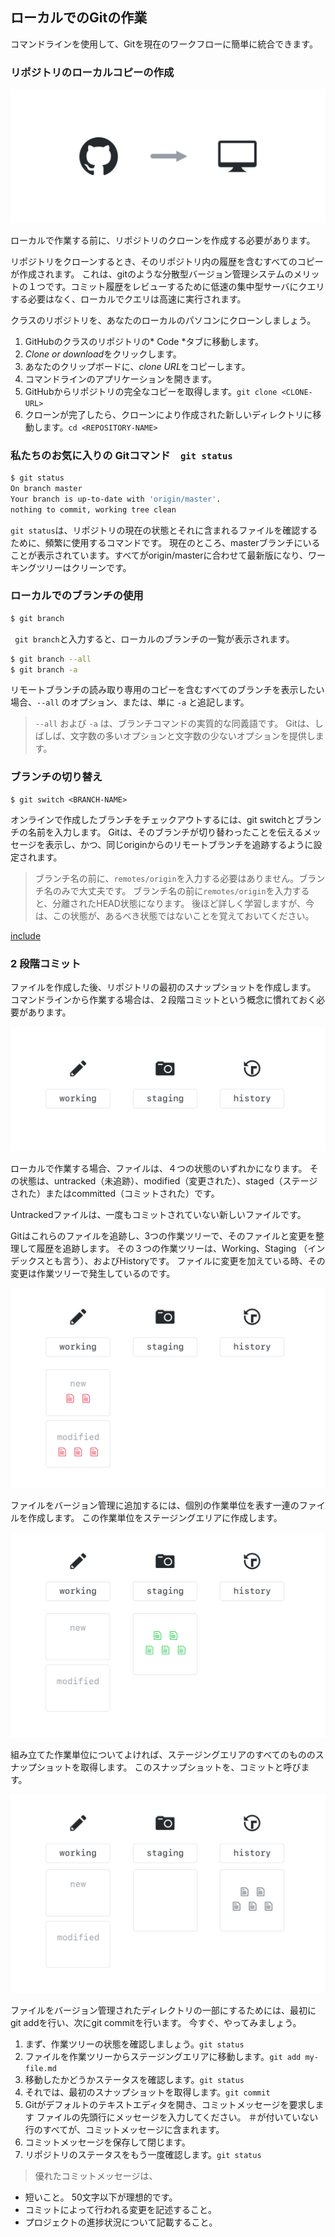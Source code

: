 ## ローカルでのGitの作業

コマンドラインを使用して、Gitを現在のワークフローに簡単に統合できます。

### リポジトリのローカルコピーの作成

![リポジトリのクローン](../img/clone-diagram.png)

ローカルで作業する前に、リポジトリのクローンを作成する必要があります。

リポジトリをクローンするとき、そのリポジトリ内の履歴を含むすべてのコピーが作成されます。 これは、gitのような分散型バージョン管理システムのメリットの１つです。コミット履歴をレビューするために低速の集中型サーバにクエリする必要はなく、ローカルでクエリは高速に実行されます。

クラスのリポジトリを、あなたのローカルのパソコンにクローンしましょう。

1. GitHubのクラスのリポジトリの* Code *タブに移動します。
2. *Clone or download*をクリックします。
3. あなたのクリップボードに、*clone URL*をコピーします。
4. コマンドラインのアプリケーションを開きます。
5. GitHubからリポジトリの完全なコピーを取得します。`git clone <CLONE-URL>`
6. クローンが完了したら、クローンにより作成された新しいディレクトリに移動します。`cd <REPOSITORY-NAME>`

### 私たちのお気に入りの Gitコマンド　`git status`

```sh
$ git status
On branch master
Your branch is up-to-date with 'origin/master'.
nothing to commit, working tree clean
```

` git status `は、リポジトリの現在の状態とそれに含まれるファイルを確認するために、頻繁に使用するコマンドです。 現在のところ、masterブランチにいることが表示されています。すべてがorigin/masterに合わせて最新版になり、ワーキングツリーはクリーンです。

### ローカルでのブランチの使用

```sh
$ git branch
```

` git branch`と入力すると、ローカルのブランチの一覧が表示されます。

```sh
$ git branch --all
$ git branch -a
```

リモートブランチの読み取り専用のコピーを含むすべてのブランチを表示したい場合、`--all` のオプション、または、単に `-a` と追記します。

> `--all` および `-a` は、ブランチコマンドの実質的な同義語です。 Gitは、しばしば、文字数の多いオプションと文字数の少ないオプションを提供します。

### ブランチの切り替え

    $ git switch <BRANCH-NAME>


オンラインで作成したブランチをチェックアウトするには、git switchとブランチの名前を入力します。 Gitは、そのブランチが切り替わったことを伝えるメッセージを表示し、かつ、同じoriginからのリモートブランチを追跡するように設定されます。

> ブランチ名の前に、`remotes/origin`を入力する必要はありません。ブランチ名のみで大丈夫です。 ブランチ名の前に`remotes/origin`を入力すると、分離されたHEAD状態になります。 後ほど詳しく学習しますが、今は、この状態が、あるべき状態ではないことを覚えておいてください。

[include](06a_activity_create_file.md ':include')

### 2 段階コミット

ファイルを作成した後、リポジトリの最初のスナップショットを作成します。 コマンドラインから作業する場合は、２段階コミットという概念に慣れておく必要があります。

![２段階コミット - パート１](../img/two-stage-commit-a.png)

ローカルで作業する場合、ファイルは、４つの状態のいずれかになります。 その状態は、untracked（未追跡）、modified（変更された）、staged（ステージされた）またはcommitted（コミットされた）です。

Untrackedファイルは、一度もコミットされていない新しいファイルです。

Gitはこれらのファイルを追跡し、3つの作業ツリーで、そのファイルと変更を整理して履歴を追跡します。 その３つの作業ツリーは、Working、Staging （インデックスとも言う）、およびHistoryです。 ファイルに変更を加えている時、その変更は作業ツリーで発生しているのです。

![２段階コミット - パート２](../img/two-stage-commit-b.png)

ファイルをバージョン管理に追加するには、個別の作業単位を表す一連のファイルを作成します。 この作業単位をステージングエリアに作成します。

![２段階コミット - パート３](../img/two-stage-commit-c.png)

組み立てた作業単位についてよければ、ステージングエリアのすべてのもののスナップショットを取得します。 このスナップショットを、コミットと呼びます。

![２段階コミット - パート４](../img/two-stage-commit-d.png)

ファイルをバージョン管理されたディレクトリの一部にするためには、最初にgit addを行い、次にgit commitを行います。 今すぐ、やってみましょう。

1. まず、作業ツリーの状態を確認しましょう。` git status `
2. ファイルを作業ツリーからステージングエリアに移動します。` git add my-file.md `
3. 移動したかどうかステータスを確認します。`git status`
4. それでは、最初のスナップショットを取得します。` git commit `
5. Gitがデフォルトのテキストエディタを開き、コミットメッセージを要求します ファイルの先頭行にメッセージを入力してください。 ＃が付いていない行のすべてが、コミットメッセージに含まれます。
6. コミットメッセージを保存して閉じます。
7. リポジトリのステータスをもう一度確認します。` git status `

> 優れたコミットメッセージは、

- 短いこと。 50文字以下が理想的です。
- コミットによって行われる変更を記述すること。
- プロジェクトの進捗状況について記載すること。
